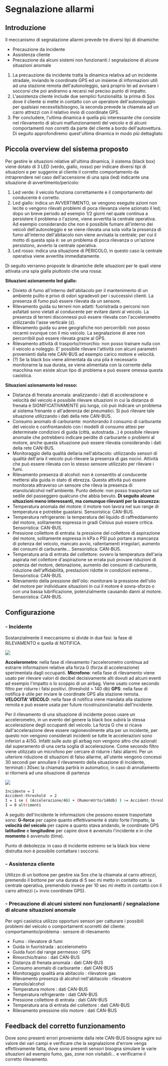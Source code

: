 # Segnalazione allarmi

## Introduzione
Il meccanismo di segnalazione allarmi prevede tre diversi tipi di dinamiche:
- Precauzione da incidente
- Assistenza cliente
- Precauzione da alcuni sistemi non funzionanti / segnalazione di alcune situazioni anomale 

1) La precauzione da incidente tratta la dinamica relativa ad un incidente stradale, inviando le coordinate GPS ed un insieme di informazioni utili ad una stazione remota dell'autonoleggio, sarà proprio lei ad avvisare i soccorsi che poi andranno a recarsi nel preciso punto di impatto.
2) L'assistenza cliente include due semplici funzionalità: la prima di Sos dove il cliente si mette in contatto con un operatore dell'autonoleggio per qualsiasi necessità/bisogno, la seconda prevede la chiamata ad un carro attrezzi con il relativo invio di coordinate GPS.
3) Per concludere, l'ultima dinamica è quella più interessante che consiste nel rilevamento di alcuni malfunzionamenti del veicolo e di alcuni comportamenti non corretti da parte del cliente a bordo dell'autovettura. Di seguito approfondiremo quest'ultima dinamica in modo più dettagliato

## Piccola overview del sistema proposto
Per gestire le situazioni relative all'ultima dinamica, il sistema (black box) viene dotato di 3 LED (verdo, giallo, rosso) per indicare diversi tipi di situazioni e per suggerire al cliente il corretto comportamento da intraprendere nel caso dell'accensione di una spia (led) indicante una situazione di avvertimento/pericolo:
1. Led verde: il veicolo funziona correttamente e il comportamento del conducente è corretto.
2. Led giallo: indica un AVVERTIMENTO, se vengono eseguite azioni non lecite o vengono rilevati problemi di poca rilevanza viene azionato il led; dopo un breve periodo ad esempio 1/2 giorni nel quale continua a persistere il problema o l'azione, viene avvertita la centrale operativa. Ad esempio considerando che non è possibile fumare all'interno dei veicoli dell'autonoleggio e se viene rilevata una sola volta la presenza di fumo all'interno dell'abitacolo non viene avvisata la centrale; per cui il motto di questa spia è: se un problema di poca rilevanza o un'azione persistono, avverto la centrale operativa.
3. Led rosso: indica una situazione di PERICOLO, in questo caso la centrale operativa viene avvertita immediatamente.

Di seguito verranno proposte le dinamiche delle situazioni per le quali viene attivata una spia gialla piuttosto che una rossa:

__Situazioni azionamento led giallo:__
- Divieto di fumo all'interno dell'abitacolo per il mantenimento di un ambiente pulito e privo di odori sgradevoli per i successivi clienti. La presenza di fumo può essere rilevata da un sensore.
- Rilevamento guida su terreni non adatti: fuoristrada o percorsi non asfaltati sono vietati al conducente per evitare danni al veicolo. La presenza di terreni disconnessi può essere rilevata con l'accelerometro utilizzando l'asse verticale (z).
- Rilevamento guida su aree geografiche non percorribili: non posso recarmi ovunque con il mio veicolo. La segnalazione di aree non percorribili può essere rilevata grazie al GPS.
- Rilevamento attività di trasporto/rimorchio: non posso trainare nulla con il veicolo a noleggio. E' possibile rilevare l'attività con alcuni parametri provenienti dalla rete CAN-BUS ad esempio carico motore e velocità.
- (?) Se la black box viene alimentata da una pila è necessario monitorarne la sua durata, se viene alimentata con la corrente della macchina non esiste alcun tipo di problema e può essere omessa questa casistica.

__Situazioni azionamento led rosso:__
- Distanza di frenata anomala: analizzando i dati di accelerazione e velocità del veicolo è possibile rilevare situazioni in cui la distanza di frenata è SIGNIFICATIVAMENTE più lunga, ciò può indicare un problema al sistema frenante o all'aderenza dei pneumatici. Si può rilevare tale situazione utilizzando i dati della rete CAN-BUS.
- Consumo anomalo di carburante: monitorando il consumo di carburante del veicolo e confrontandolo con i modelli di consumo attesi per determinate condizioni di guida (città, autostrada...) è possibile rilevare anomalie che potrebbero indicare perdite di carburante o problemi al motore, anche questa situazione può essere rilevata considerando i dati della rete CAN-BUS.
- Monitoraggio della qualità dellaria nell'abitacolo: utilizzando sensori di qualità dell'aria il veicolo può rilevare la presenza di gas nocivi. Attività che può essere rilevata con lo stesso sensore utilizzato per rilevare i fumi.
- Rilevamento presenza di alcohol: non è consentito al conducente mettersi alla guida in stato di ebrezza. Questa attività può essere monitorata attraverso un sensore che rileva la presenza di etanolo/alcohol nell'ambiente. Punto debole: non posso trasportare sul sedile del passeggero qualcuno che abbia bevuto.
__Di seguito alcune situazioni meno interessanti, ma comunque rilevanti per la sicurezza:__
- Temperatura anomala del motore: il motore non lavora nel suo range di temperatura e potrebbe guastarsi. Sensoristica: CAN-BUS.
- Temperatura refrigerante: la temperatura del liquido di raffreddamento del motore, solitamente espressa in gradi Celsius può essere critica. Sensoristica: CAN-BUS.
- Pressione collettore di entrata: la pressione del collettore di aspirazione del motore, solitamente espressa in kPa o PSI può portare a mancanza di potenza del veicolo, mancato avvio, rallentamenti irregolari, aumento dei consumi di carburante...
Sensoristica: CAN-BUS.
- Temperatura aria di entrata del collettore: ovvero la temperatura dell'aria aspirata nel collettore d'aspirazione se errata può provare riduzioni di potenza del motore, detonazione, aumento dei consumi di carburante, riduzione dell'affidabilità, prestazioni ridotte in condizioni estreme...
Sensoristica: CAN-BUS.
- Rilevamento della pressione dell'olio: monitorare la pressione dell'olio del motore per individuare situazioni in cui il motore è sovra-sforzo o con una bassa lubrificazione, potenzialmente causando danni al motore.
Sensoristica: CAN-BUS.

## Configurazione
### - Incidente
Sostanzialmente il meccanismo si divide in due fasi: la fase di RILEVAMENTO e quella di NOTIFICA.

[![](https://mermaid.ink/img/eyJjb2RlIjoiZ3JhcGggVERcbmFbU3RhcnRdIC0tPiBiKFJlYWQgdGhlIHN0YXR1cyBvZiBzZW5zb3IpXG5iIC0tPiBjKFJlYWQgdGhlIGRhdGEgZnJvbSBHUFMpXG5jIC0tPiBke1NlbnNvciBpcyB0cmlnZ2VyZWQ_fVxuZCAtLT4gfE5vfCBiXG5kIC0tPiB8WWVzfCBlKFNlbmQgU01TIHVzaW5nIEdTTSlcbmUgLS0-IGYoRU5EKVxuICAgICAgICAgICAgICAiLCJtZXJtYWlkIjp7InRoZW1lIjoiZGVmYXVsdCJ9LCJ1cGRhdGVFZGl0b3IiOmZhbHNlfQ)](https://workflow.jace.pro/#/edit/eyJjb2RlIjoiZ3JhcGggVERcbmFbU3RhcnRdIC0tPiBiKFJlYWQgdGhlIHN0YXR1cyBvZiBzZW5zb3IpXG5iIC0tPiBjKFJlYWQgdGhlIGRhdGEgZnJvbSBHUFMpXG5jIC0tPiBke1NlbnNvciBpcyB0cmlnZ2VyZWQ_fVxuZCAtLT4gfE5vfCBiXG5kIC0tPiB8WWVzfCBlKFNlbmQgU01TIHVzaW5nIEdTTSlcbmUgLS0-IGYoRU5EKVxuICAgICAgICAgICAgICAiLCJtZXJtYWlkIjp7InRoZW1lIjoiZGVmYXVsdCJ9LCJ1cGRhdGVFZGl0b3IiOmZhbHNlfQ)

__Accelerometro__: nella fase di rilevamento l'accelerometro continua ad estrarre informazioni relative alla forza G (forza di accelerazione) sperimentata dagli occupanti.
__Microfono__: nella fase di rilevamento viene usato per rilevare valori di decibel decisivamente alti dovuti ad alcuni eventi ad esempio l'impatto o lo scoppio di un airbag. Viene usato come secondo filtro per ridurre i falsi positivi. (threshold > 140 db)
__GPS__: nella fase di notifica è utile per inviare le coordinate GPS alla stazione remota.
__VELOCITA' VEICOLO__: nella fase di notifica viene mandata alla stazione remota e può essere usata per future ricostruzioni/analisi dell'incidente.

Per il rilevamento di una situazione di incidente posso usare un accelerometro, in un evento del genere la black box subirà la stessa accelerazione degli occupanti del veicolo. La forza G che si ricava dall'accelerazione deve essere ragionevolmente alta per un incidente, per questo non vengono considerati incidenti se tutte le accelerazioni sono inferiori a 4/5G. Infatti sulle auto gli airbag non vengono altro che azionati dal superamento di una certa soglia di accelerazione.
Come secondo filtro viene utilizzato un microfono per cercare di ridurre i falsi allarmi.
Per un ulteriore riduzione di situazioni di falso allarme, all'utente vengono concessi 30 secondi per annullare il rilevamento della situazione di incidente, terminati i 30sec la chiamata partirà in automatico, in caso di annullamento si ritornerà ad una situazione di partenza

[![](https://mermaid.ink/img/eyJjb2RlIjoiZ3JhcGggVERcbmFbU3RhcnRdIC0tPiBiKFJlYWQgZGF0YSlcbmIgLS0-IGN7RyBmb3JjZSB0cmlnZ2VyZWR9XG5jIC0tPiB8WWVzfCBke01pY3JvcGhvbmUgdHJpZ2dlcmVkfVxuYyAtLT4gfE5vfCBiXG5kIC0tPiB8WWVzfCBlKFJpbGV2YW1lbnRvIGluY2lkZW50ZSlcbmQgLS0-IHxOb3wgYlxuZSAtLT4gZnt1c2VyIGFib3J0fVxuZiAtLT4gfFllc3wgYlxuZiAtLT4gfE5vfCBnKFNlbmQgYWNjaWRlbnQgU01TKVxuZyAtLT4gaChFTkQpIiwibWVybWFpZCI6eyJ0aGVtZSI6ImRlZmF1bHQifSwidXBkYXRlRWRpdG9yIjpmYWxzZX0)](https://workflow.jace.pro/#/edit/eyJjb2RlIjoiZ3JhcGggVERcbmFbU3RhcnRdIC0tPiBiKFJlYWQgZGF0YSlcbmIgLS0-IGN7RyBmb3JjZSB0cmlnZ2VyZWR9XG5jIC0tPiB8WWVzfCBke01pY3JvcGhvbmUgdHJpZ2dlcmVkfVxuYyAtLT4gfE5vfCBiXG5kIC0tPiB8WWVzfCBlKFJpbGV2YW1lbnRvIGluY2lkZW50ZSlcbmQgLS0-IHxOb3wgYlxuZSAtLT4gZnt1c2VyIGFib3J0fVxuZiAtLT4gfFllc3wgYlxuZiAtLT4gfE5vfCBnKFNlbmQgYWNjaWRlbnQgU01TKVxuZyAtLT4gaChFTkQpIiwibWVybWFpZCI6eyJ0aGVtZSI6ImRlZmF1bHQifSwidXBkYXRlRWRpdG9yIjpmYWxzZX0)

```sh
Incidente = I
Accident-threshold  = 2
I = 1 se ( (Accelerazione/4G) + (RumoreUrto/140db) ) >= Accident-threshold 
I = 0 altrimenti
```

A seguito dell'incidente le informazioni che possono essere trasportate sono: **G-force** per capire quanto effettivamente è stato forte l'impatto, la **velocità del veicolo** per capire a quanto stava andando, le coordinate GPS **latitudine** e **longitudine** per capire dove è avvenuto l'incidente e in che **momento** è avvenuto (time).

Punto di debolezza: in caso di incidente estremo se la black box viene distrutta non è possibile contattare i soccorsi.
### - Assistenza cliente
Utilizzo di un bottone per gestire sia Sos che la chiamata al carro attrezzi, premendo il bottone per una durata di 5 sec mi metto in contatto con la centrale operativa, premendolo invece per 10 sec mi metto in contatto con il carro attrezzi (+ invio coordinate GPS).
### - Precauzione di alcuni sistemi non funzionanti / segnalazione di alcune situazioni anomale
Per ogni casistica utilizzo opportuni sensori per catturare i possibili problemi del veicolo o comportamenti scorretti del cliente:
comportamento/problema : sensore di rilevamento
- Fumo : rilevatore di fumi
- Guida in fuoristrada : accelerometro
- Guida fuori dal range permesso : GPS
- Rimorchio/traino : dati CAN-BUS
- Distanza di frenata anomala : dati CAN-BUS
- Consumo anomalo di carburante : dati CAN-BUS
- Monitoraggio qualità aria abitacolo : rilevatore gas
- Rilevamento presenza di alcohol nell'abitacolo : rilevatore etanolo/alcohol
- Temperatura motore : dati CAN-BUS
- Temperatura refrigerante : dati CAN-BUS
- Pressione collettore di entrata : dati CAN-BUS
- Temperatura aria di entrata del collettore : dati CAN-BUS
- Rilevamento pressione olio motore : dati CAN-BUS

## Feedback del corretto funzionamento
Dove sono presenti errori proveniente dalla rete CAN-BUS bisogna agire sui valore dei vari campi e verificare che la segnalazione d'errore venga effettivamente fatta, dove sono presenti sensori bisogna simulare le varie situazioni ad esempio fumo, gas, zone non visitabili... e verificarne il corretto rilevamento.